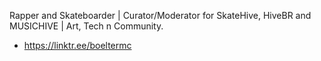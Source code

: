 Rapper and Skateboarder | Curator/Moderator for SkateHive, HiveBR and MUSICHIVE | Art, Tech n Community.

- https://linktr.ee/boeltermc

<!---
boeltermc/boeltermc is a ✨ special ✨ repository because its `README.md` (this file) appears on your GitHub profile.
You can click the Preview link to take a look at your changes.
--->
